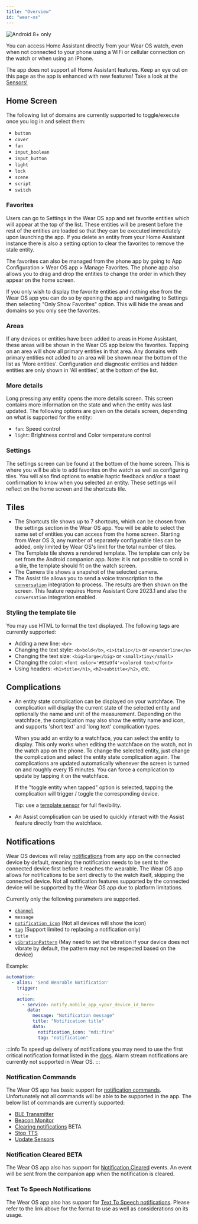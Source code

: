 ```yaml
---
title: "Overview"
id: "wear-os"
---
```


![Android](/assets/android.svg) 8+ only

You can access Home Assistant directly from your Wear OS watch, even when not connected to your phone using a WiFi or cellular connection on the watch or when using an iPhone.

The app does not support all Home Assistant features. Keep an eye out on this page as the app is enhanced with new features! Take a look at the [Sensors!](sensors.md)

## Home Screen

The following list of domains are currently supported to toggle/execute once you log in and select them:

* `button`
* `cover`
* `fan`
* `input_boolean`
* `input_button`
* `light`
* `lock`
* `scene`
* `script`
* `switch`

### Favorites

Users can go to Settings in the Wear OS app and set favorite entities which will appear at the top of the list. These entities will be present before the rest of the entities are loaded so that they can be executed immediately upon launching the app. If you delete an entity from your Home Assistant instance there is also a setting option to clear the favorites to remove the stale entity.

The favorites can also be managed from the phone app by going to App Configuration > Wear OS app > Manage Favorites. The phone app also allows you to drag and drop the entities to change the order in which they appear on the home screen.

If you only wish to display the favorite entities and nothing else from the Wear OS app you can do so by opening the app and navigating to Settings then selecting "Only Show Favorites" option. This will hide the areas and domains so you only see the favorites.

### Areas

If any devices or entities have been added to areas in Home Assistant, these areas will be shown in the Wear OS app below the favorites. Tapping on an area will show all primary entities in that area. Any domains with primary entities not added to an area will be shown near the bottom of the list as 'More entities'. Configuration and diagnostic entities and hidden entities are only shown in 'All entities', at the bottom of the list.

### More details

Long pressing any entity opens the more details screen. This screen contains more information on the state and when the entity was last updated. The following options are given on the details screen, depending on what is supported for the entity:

- `fan`: Speed control
- `light`: Brightness control and Color temperature control

### Settings

The settings screen can be found at the bottom of the home screen. This is where you will be able to add favorites on the watch as well as configuring tiles. You will also find options to enable haptic feedback and/or a toast confirmation to know when you selected an entity. These settings will reflect on the home screen and the shortcuts tile.

## Tiles

* The Shortcuts tile shows up to 7 shortcuts, which can be chosen from the settings section in the Wear OS app. You will be able to select the same set of entities you can access from the home screen.  Starting from Wear OS 3, any number of separately configurable tiles can be added, only limited by Wear OS's limit for the total number of tiles.
* The Template tile shows a rendered template. The template can only be set from the Android companion app. Note: it is not possible to scroll in a tile, the template should fit on the watch screen.
* The Camera tile shows a snapshot of the selected camera.
* The Assist tile allows you to send a voice transcription to the [`conversation`](https://www.home-assistant.io/integrations/conversation/) integration to process. The results are then shown on the screen. This feature requires Home Assistant Core 2023.1 and also the `conversation` integration enabled.

### Styling the template tile

You may use HTML to format the text displayed. The following tags are currently supported:

* Adding a new line: `<br>`
* Changing the text style: `<b>bold</b>`, `<i>italic</i>` or `<u>underline</u>`
* Changing the text size: `<big>large</big>` or `<small>tiny</small>`
* Changing the color: `<font color='#03a9f4'>colored text</font>`
* Using headers: `<h1>title</h1>`, `<h2>subtitle</h2>`, etc.

## Complications

* An entity state complication can be displayed on your watchface. The complication will display the current state of the selected entity and optionally the name and unit of the measurement. Depending on the watchface, the complication may also show the entity name and icon, and supports 'short text' and 'long text' complication types.

  When you add an entity to a watchface, you can select the entity to display. This only works when editing the watchface on the watch, not in the watch app on the phone. To change the selected entity, just change the complication and select the entity state complication again. The complications are updated automatically whenever the screen is turned on and roughly every 15 minutes. You can force a complication to update by tapping it on the watchface.

  If the "toggle entity when tapped" option is selected, tapping the complication will trigger / toggle the corresponding device.

  Tip: use a [template sensor](https://www.home-assistant.io/integrations/template/#state-based-template-binary-sensors-buttons-numbers-selects-and-sensors) for full flexibility.

* An Assist complication can be used to quickly interact with the Assist feature directly from the watchface.

## Notifications


Wear OS devices will relay [notifications](../notifications/basic.md) from any app on the connected device by default, meaning the notification needs to be sent to the connected device first before it reaches the wearable. The Wear OS app allows for notifications to be sent directly to the watch itself, skipping the connected device. Not all notification features supported by the connected device will be supported by the Wear OS app due to platform limitations.

Currently only the following parameters are supported.

*  [`channel`](../notifications/basic.md#notification-channels)
*  `message`
*  [`notification_icon`](../notifications/basic.md#notification-status-bar-icon) (Not all devices will show the icon)
*  [`tag`](../notifications/basic.md#replacing) (Support limited to replacing a notification only)
*  `title`
*  [`vibrationPattern`](../notifications/basic.md#notification-vibration-pattern) (May need to set the vibration if your device does not vibrate by default, the pattern may not be respected based on the device)

Example:

```yaml
automation:
  - alias: 'Send Wearable Notification'
    trigger:
      ...
    action:
      - service: notify.mobile_app_<your_device_id_here>
        data:
          message: "Notification message"
          title: "Notification title"
          data:
            notification_icon: "mdi:fire"
            tag: "notification"
```

:::info
To speed up delivery of notifications you may need to use the first critical notification format listed in the [docs](../notifications/critical.md#android). Alarm stream notifications are currently not supported in Wear OS.
:::

### Notification Commands

The Wear OS app has basic support for [notification commands](../notifications/commands.md). Unfortunately not all commands will be able to be supported in the app. The below list of commands are currently supported:

*  [BLE Transmitter](../notifications/commands.md#ble-beacon-transmitter)
*  [Beacon Monitor](../notifications/commands.md#beacon-monitor)
*  [Clearing notifications](../notifications/basic.md#clearing) <span class='beta'>BETA</span>
*  [Stop TTS](../notifications/commands.md#stop-tts)
*  [Update Sensors](../notifications/commands.md#update-sensors)

### Notification Cleared <span class='beta'>BETA</span>

The Wear OS app also has support for [Notification Cleared](../notifications/notification-cleared/) events. An event will be sent from the companion app when the notification is cleared.

### Text To Speech Notifications

The Wear OS app also has support for [Text To Speech notifications](../notifications/basic.md#text-to-speech-notifications). Please refer to the link above for the format to use as well as considerations on its usage.
